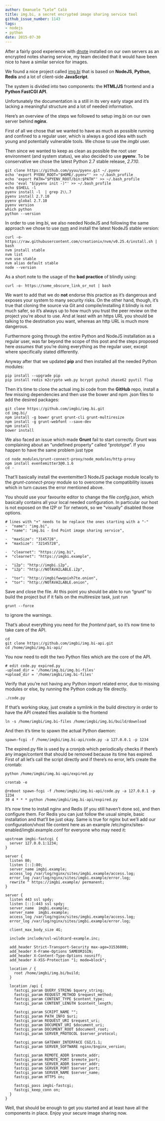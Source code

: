 ```yaml
---
author: Emanuele “Lele” Calò
title: img.bi, a secret encrypted image sharing service tool
github_issue_number: 1143
tags:
- nodejs
- python
date: 2015-07-30
---
```




After a fairly good experience with [dnote](https://github.com/atoponce/d-note) installed on our own servers as an encrypted notes sharing service, my team decided that it would have been nice to have a similar service for images.

We found a nice project called [img.bi](https://github.com/imgbi/img.bi) that is based on **NodeJS**, **Python**, **Redis** and a lot of client-side **JavaScript**.

The system is divided into two components: the **HTML/JS** frontend and a **Python FastCGI API**.

Unfortunately the documentation is a still in its very early stage and it’s lacking a meaningful structure and a lot of needed information.

Here’s an overview of the steps we followed to setup img.bi on our own server behind **nginx**.

First of all we chose that we wanted to have as much as possible running and confined to a regular user, which is always a good idea with such young and potentially vulnerable tools. We chose to use the *imgbi* user.

Then since we wanted to keep as clean as possible the root user environment (and system status), we also decided to use **pyenv**. To be conservative we chose the latest Python 2.7 stable release, *2.7.10*.

```plain
git clone https://github.com/yyuu/pyenv.git ~/.pyenv
echo 'export PYENV_ROOT="$HOME/.pyenv"' >> ~/.bash_profile
echo 'export PATH="$PYENV_ROOT/bin:$PATH"' >> ~/.bash_profile
echo 'eval "$(pyenv init -)"' >> ~/.bash_profile
echo $SHELL -l
pyenv install -l  | grep 2\\.7
pyenv install 2.7.10
pyenv global 2.7.10
pyenv version
which python
python --version
```

In order to use img.bi, we also needed NodeJS and following the same approach we chose to use [nvm](https://github.com/creationix/nvm) and install the latest NodeJS stable version:

```plain
curl -o- https://raw.githubusercontent.com/creationix/nvm/v0.25.4/install.sh | bash
nvm install stable
nvm list
nvm use stable
nvm alias default stable
node --version
```

As a short note to the usage of the **bad practice** of blindly using:

```plain
curl -o- https://some_obscure_link_or_not | bash
```

We want to add that we do **not** endorse this practice as it’s dangerous and exposes your system to many security risks. On the other hand, though, it’s true that cloning the source via Git and compile/installing it blindly is not much safer, so it’s always up to how much you trust the peer review on the project you’re about to use. And at least with an https URL you should be talking to the destination you want, whereas an http URL is much more dangerous.

Furthermore going through the entire Python and NodeJS installation as a regular user, was far beyond the scope of this post and the steps proposed here *assumes* that you’re doing everything as the regular user, except where specifically stated differently.

Anyway after that we updated **pip** and then installed all the needed Python modules:

```plain
pip install --upgrade pip
pip install redis m2crypto web.py bcrypt pysha3 zbase62 pyutil flup
```

Then it’s time to clone the actual img.bi code from the **GitHub** repo, install a few missing dependencies and then use the bower and npm .json files to add the desired packages:

```plain
git clone https://github.com/imgbi/img.bi.git
cd img.bi/
npm install -g bower grunt grunt-cli grunt-multiresize
npm install -g grunt-webfont --save-dev
npm install
bower install
```

We also faced an issue which made **Grunt** fail to start correctly. Grunt was complaining about an “undefined property” called “prototype”. If you happen to have the same problem just type

```plain
cd node_modules/grunt-connect-proxy/node_modules/http-proxy
npm install eventemitter3@0.1.6
cd -
```

That’ll basically install the eventemitter3 NodeJS package module locally to the *grunt-connect-proxy* module so to overcome the compatibility issues which in turn causes the error mentioned above.

You should use your favourite editor to change the file *config.json*, which basically contains all your local needed configuration. In particular our host is not exposed on the I2P or Tor network, so we "visually" disabled those options.

```plain
# lines with "+" needs to be replace the ones starting with a "-"
-  "name": "img.bi",
+  "name": "img.bi - End Point image sharing service",

-  "maxSize": "3145728",
+  "maxSize": "32145728",

-  "clearnet": "https://img.bi",
+  "clearnet": "https://imgbi.example",

-  "i2p": "http://imgbi.i2p",
+  "i2p": "http://NOTAVAILABLE.i2p",

-  "tor": "http://imgbifwwqoixh7te.onion",
+  "tor": "http://NOTAVAILABLE.onion",
```

Save and close the file. At this point you should be able to run “grunt” to build the project but if it fails on the multiresize task, just run

```plain
grunt --force
```

to ignore the warnings.

That’s about everything you need for the *frontend* part, so it’s now time to take care of the API.

```plain
cd
git clone https://github.com/imgbi/img.bi-api.git
cd /home/imgbi/img.bi-api/
```

You now need to edit the two Python files which are the core of the API.

```plain
# edit code.py expired.py
-upload_dir = '/home/img.bi/img.bi-files'
+upload_dir = '/home/imgbi/img.bi-files'
```

Verify that you’re not having any Python import related error, due to missing modules or else, by running the Python code.py file directly.

```plain
./code.py
```

If that’s working okay, just create a symlink in the build directory in order to have the API created files available to the frontend

```plain
ln -s /home/imgbi/img.bi-files /home/imgbi/img.bi/build/download
```

And then it’s time to spawn the actual Python daemon:

```plain
spawn-fcgi -f /home/imgbi/img.bi-api/code.py -a 127.0.0.1 -p 1234
```

The expired.py file is used by a cronjob which periodically checks if there’s any image/content that should be removed because its time has expired. First of all let’s call the script directly and if there’s no error, let’s create the crontab:

```plain
python /home/imgbi/img.bi-api/expired.py

crontab -e

@reboot spawn-fcgi -f /home/imgbi/img.bi-api/code.py -a 127.0.0.1 -p 1234
30 4 * * * python /home/imgbi/img.bi-api/expired.py
```

It’s now time to install nginx and Redis (if you still haven’t done so), and then configure them. For Redis you can just follow the usual simple, basic installation and that’ll be just okay. Same is true for nginx but we’ll add our configuration/vhost file content here as an example /etc/nginx/sites-enabled/imgbi.example.conf for everyone who may need it:

```plain
upstream imgbi-fastcgi {
  server 127.0.0.1:1234;
}

server {
  listen 80;
  listen [::]:80;
  server_name imgbi.example;
  access_log /var/log/nginx/sites/imgbi.example/access.log;
  error_log /var/log/nginx/sites/imgbi.example/error.log;
  rewrite ^ https://imgbi.example/ permanent;
}

server {
  listen 443 ssl spdy;
  listen [::]:443 ssl spdy;
  server_name  imgbi.example;
  server_name  imgbi.example;
  access_log /var/log/nginx/sites/imgbi.example/access.log;
  error_log /var/log/nginx/sites/imgbi.example/error.log;

  client_max_body_size 4G;

  include include/ssl-wildcard-example.inc;

  add_header Strict-Transport-Security max-age=31536000;
  add_header X-Frame-Options SAMEORIGIN;
  add_header X-Content-Type-Options nosniff;
  add_header X-XSS-Protection "1; mode=block";

  location / {
    root /home/imgbi/img.bi/build;
  }

  location /api {
    fastcgi_param QUERY_STRING $query_string;
    fastcgi_param REQUEST_METHOD $request_method;
    fastcgi_param CONTENT_TYPE $content_type;
    fastcgi_param CONTENT_LENGTH $content_length;

    fastcgi_param SCRIPT_NAME "";
    fastcgi_param PATH_INFO $uri;
    fastcgi_param REQUEST_URI $request_uri;
    fastcgi_param DOCUMENT_URI $document_uri;
    fastcgi_param DOCUMENT_ROOT $document_root;
    fastcgi_param SERVER_PROTOCOL $server_protocol;

    fastcgi_param GATEWAY_INTERFACE CGI/1.1;
    fastcgi_param SERVER_SOFTWARE nginx/$nginx_version;

    fastcgi_param REMOTE_ADDR $remote_addr;
    fastcgi_param REMOTE_PORT $remote_port;
    fastcgi_param SERVER_ADDR $server_addr;
    fastcgi_param SERVER_PORT $server_port;
    fastcgi_param SERVER_NAME $server_name;
    fastcgi_param HTTPS on;

    fastcgi_pass imgbi-fastcgi;
    fastcgi_keep_conn on;
  }
}
```

Well, that should be enough to get you started and at least have all the components in place. Enjoy your secure image sharing now.


